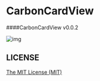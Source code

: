 # CarbonCardView

####CarbonCardView v0.0.2

![img](https://github.com/ermalkaleci/CarbonCardView/blob/master/Screenshots/CarbonCardView.gif)

## LICENSE
[The MIT License (MIT)](https://github.com/ermalkaleci/CarbonBadgeLabel/blob/master/LICENSE)
